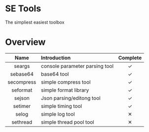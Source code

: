 <!--
 * @Author: Ninter6 mc525740@outlook.com
 * @Date: 2023-10-29 14:25:47
 * @LastEditors: Ninter6
 * @LastEditTime: 2024-01-26 13:29:24
-->
# SE Tools
The simpliest easiest toolbox

# Overview
|Name|Introduction|Complete|
|:--:|:----------------|:-:|
|seargs|console parameter parsing tool|✓|
|sebase64|base64 tool|✓|
|secompress|simple compress tool|✓|
|seformat|simple format library|✓|
|sejson|Json parsing/editong tool|✓|
|setimer|simple timing tool|✓|
|selog|simple log tool|✕|
|sethread|simple thread pool tool|✕|
